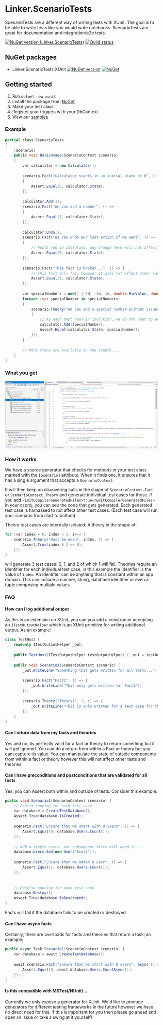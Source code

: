 # Linker.ScenarioTests
ScenarioTests are a different way of writing tests with XUnit. The goal is to be able to write tests like you would write notebooks. ScenarioTests are great for documentation and integration/e2e tests.

[![NuGet version (Linker.ScenarioTests)](https://img.shields.io/nuget/v/Linker.ScenarioTests.XUnit.svg?style=flat-square)](https://www.nuget.org/packages/Linker.ScenarioTests.XUnit/)
[![Build status](https://github.com/koenbeuk/EntityFrameworkCore.Triggered/workflows/.NET%20Core/badge.svg)](https://github.com/linkerio/Linker.ScenarioTests/actions?query=workflow%3A%22.NET+Core%22)

## NuGet packages
- Linker.ScenarioTests.XUnit [![NuGet version](https://img.shields.io/nuget/v/Linker.ScenarioTests.XUnit.svg?style=flat-square)](https://www.nuget.org/packages/Linker.ScenarioTests.XUnit/) [![NuGet](https://img.shields.io/nuget/dt/Linker.ScenarioTests.XUnit.svg?style=flat-square)](https://www.nuget.org/packages/Linker.ScenarioTests.XUnit/)

## Getting started
1. Run `dotnet new xunit`
2. Install the package from [NuGet](https://www.nuget.org/packages/Linker.ScenarioTests.XUnit)
3. Make your test class
3. Register your triggers with your DbContext
4. View our [samples](https://github.com/linkerio/Linker.ScenarioTests/blob/master/samples/)

### Example
```csharp
partial class ScenarioTests
{
    [Scenario]
    public void BasicUsage(ScenarioContext scenario)
    {
        var calculator = new Calculator();

        scenario.Fact("Calculator starts in an initial state of 0", () =>
        {
            Assert.Equal(0, calculator.State);
        });

        calculator.Add(1);
        scenario.Fact("We can add a number", () =>
        {
            Assert.Equal(1, calculator.State);
        });

        calculator.Undo();
        scenario.Fact("We can undo our last action if we want", () =>
        {
            // Facts run in isolution, any change here will not affect other facts and theories
            Assert.Equal(0, calculator.State);
        });

        scenario.Fact("This fact is broken...", () => {
            // This fact will fail however it will not affect other facts and theories
            Assert.Equal(1, calculator.State);
        });

        var specialNumbers = new[] { 0d, -1d, 1d, double.MinValue, double.MaxValue, double.PositiveInfinity, double.NegativeInfinity };
        foreach (var specialNumber in specialNumbers)
        {
            scenario.Theory("We can add a special number without issues", specialNumber, () =>
            {
                // As each test runs in isolution, we do not need to undo or reset the calculator after our manipulation
                calculator.Add(specialNumber);
                Assert.Equal(calculator.State, specialNumber);
            });
        }

        // More steps are available in the sample....
    }
}
```

### What you get
![Screenshot of experience in VS2019](/assets/images/sample1.png "Experience in VS2019")

### How it works
We have a source generator that checks for methods in your test class marked with the `[Scenario]` attribute. When it finds one, it ensures that it has a single argument that accepts a `ScenarioContext`. 

It will then keep on discovering calls in the shape of `ScenarioContext.Fact` or `ScenarioContext.Theory` and generate individual test cases for those. If you add `<EmitCompilerGeneratedFiles>true</EmitCompilerGeneratedFiles>` in your csproj, you can see the code that gets generated. Each generated test case is harnassed to not affect other test cases. (Each test case will run your scenario from start to bottom).

Theory test cases are internally isolated. A theory in the shape of:

```csharp
for (var index = 0; index < 3; i++) {
    scenario.Theory("Must be even", index, () => {
        Assert.True(index % 2 == 0);
    });
}
```

will generate 3 test cases: 0, 1, and 2 of which 1 will fail. Theories require an identifier for each individual test case, in this example the identifier is the value of `index`. An identifier can be anything that is constant within an app domain. This can include a number, string, database identifier or even a tuple composing multiple values.

### FAQ

#### How can I log additional output
As this is an extension on XUnit, you can you add a constructor accepting an `ITestOutputHelper` which is an XUnit primitive for writing additional output. As an example:
```csharp
class TestHost {
    readonly ITestOutputHelper _out;

    public TestHost(ITestOutputHelper testOutputHelper) { _out = testOutputHelper; }    

    public void Scenario1(ScenarioContext scenario) {
        _out.WriteLine("Something that gets written for all tests...");

        scenario.Fact("Fact1", () => {
            _out.WriteLine("This only gets written for Fact1");
        });

        scenario.Theory("Theory1", 1, () => {
            _out.WriteLine("This is only written for a test case for this theory with identity 1");
        });
    }
}
```

#### Can I return data from my facts and theories
Yes and no, its perfectly valid for a fact or theory to return something but it will get ignored. You can do a return from within a Fact or theory but you cant capture its value. You can manipulate the state of outside components from within a fact or theory however this will not affect other tests and theories.

#### Can I have preconditions and postconditions that are validated for all tests
Yes; you can Assert both within and outside of tests. Consider this example:
```csharp
public void Scenario1(ScenarioContext scenario) {
    // Prefix running for each test case
    var database = CreateTestDatabase();
    Assert.True(database.IsCreated);

    scenario.Fact("Ensure that we start with 0 users", () => {
        Assert.Equal(0, database.Users.Count());
    });

    // Add a single users, our subsequent facts will need it...
    database.Users.Add(new User("Scott"));

    scenario.Fact("Ensure that we added a user", () => {
        Assert.Equal(1, database.Users.Count());
    });

    
    // Postfix running for each test case
    database.Destoy();
    Assert.True(database.IsDestroyed);
}
```

Facts will fail if the database fails to be created or destroyed

#### Can I have async facts
Certainly, there are overloads for facts and theories that return a task; an example:
```csharp
public async Task Scenario1(ScenarioContext scenario) {
    var database = await CreateTestDatabase();

    await scenario.Fact("Ensure that we start with 0 users", async () => {
        Assert.Equal(0, await database.Users.CountAsync());
    });
}
```

#### Is this compatible with MSTest/NUnit/....
Currently we only expose a generator for XUnit. We'd like to produce generators for different testing frameworks in the future however we have no direct need for this. If this is important for you then please go ahead and open an issue or take a swing at it yourself!
